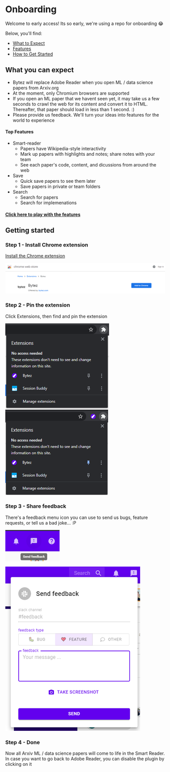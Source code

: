 # Onboarding
Welcome to early access! Its so early, we're using a repo for onboarding 😂

Below, you'll find: 
* [What to Expect](#What-you-can-expect)
* [Features](#top-features)
* [How to Get Started](#Getting-started) 

## What you can expect
* Bytez will replace Adobe Reader when you open ML / data science papers from Arxiv.org
* At the moment, only Chromium browsers are supported
* If you open an ML paper that we havent seen yet, it may take us a few seconds to crawl the web for its content and convert it to HTML. Thereafter, that paper should load in less than 1 second. :)
* Please provide us feedback. We'll turn your ideas into features for the world to experience

#### Top Features

* Smart-reader
  * Papers have Wikipedia-style interactivity
  * Mark up papers with highlights and notes; share notes with your team
  * See each paper's code, content, and dicussions from around the web
* Save
  * Quick save papers to see them later
  * Save papers in private or team folders
* Search
  * Search for papers
  * Search for implemenations

#### [Click here to play with the features](https://bytez.com/read/arxiv/1706.03762/tour)

## Getting started


### Step 1 - Install Chrome extension
[Install the Chrome extension](https://chrome.google.com/webstore/detail/bytez/bpmfhekkemkklhccdjkeokildopbneni)

![Install](webstore.png "Install")


### Step 2 - Pin the extension
Click Extensions, then find and pin the extension

![Unpinned](/unpinnned.png "Unpinned")
![Pinned](/pinned.png "Pinned")


### Step 3 - Share feedback
There's a feedback menu icon you can use to send us bugs, feature requests, or tell us a bad joke... :P


![Feedback button](feedback.png "Feedback button")

![Send feedback](feedback-open.png "Feedback dialog")

### Step 4 - Done
Now all Arxiv ML / data science papers will come to life in the Smart Reader. In case you want to go back to Adobe Reader, you can disable the plugin by clicking on it

